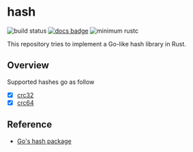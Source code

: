 # hash

![build status](https://github.com/sammyne/hash-rs/workflows/build/badge.svg)
[![docs badge](https://img.shields.io/badge/docs-0.1.0-blue)][doc-page]
![minimum rustc](https://img.shields.io/badge/rustc-1.65.0%2B-blue)

This repository tries to implement a Go-like hash library in Rust.

## Overview

Supported hashes go as follow

- [x] [crc32][crc32-doc-page]
- [x] [crc64][crc64-doc-page]

## Reference

- [Go's hash package](https://pkg.go.dev/hash)

[doc-page]: https://sammyne.github.io/hash-rs/hash/
[crc32-doc-page]: https://sammyne.github.io/hash-rs/hash/crc32/
[crc64-doc-page]: https://sammyne.github.io/hash-rs/hash/crc64/
